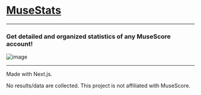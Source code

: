 # [MuseStats](https://musestats.vercel.app/)
---
### Get detailed and organized statistics of any MuseScore account!

![image](https://user-images.githubusercontent.com/92748258/209452662-41ac3a00-19d2-4acf-9f7b-2ea3d96f17e6.png)

---

Made with Next.js. 

No results/data are collected.
This project  is not affiliated with MuseScore.
